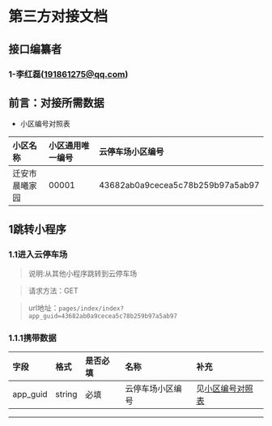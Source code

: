 # 第三方对接文档

## 接口编纂者

### 1-李红磊(191861275@qq.com)

## 前言：对接所需数据

- <span id="duizhaobiao">小区编号对照表</span>

小区名称|小区通用唯一编号|云停车场小区编号
|:--|:--|:--
迁安市晨曦家园|00001|43682ab0a9cecea5c78b259b97a5ab97

## 1跳转小程序

### 1.1进入云停车场

>说明:从其他小程序跳转到云停车场

>请求方法：GET

>url地址：`pages/index/index?app_guid=43682ab0a9cecea5c78b259b97a5ab97`

### 1.1.1携带数据

字段|格式|是否必填|名称|补充
|:--|:--|:--|:--|:--
app_guid|string|必填|云停车场小区编号|见<a href="#duizhaobiao">小区编号对照表</a>

---

